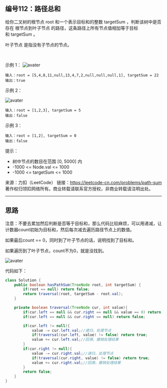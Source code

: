 ## 编号112：路径总和

给你二叉树的根节点 root 和一个表示目标和的整数 targetSum ，判断该树中是否存在 根节点到叶子节点 的路径，这条路径上所有节点值相加等于目标和 targetSum 。

叶子节点 是指没有子节点的节点。

 

示例 1：
![avater](https://assets.leetcode.com/uploads/2021/01/18/pathsum1.jpg)

```
输入：root = [5,4,8,11,null,13,4,7,2,null,null,null,1], targetSum = 22
输出：true
```

示例 2：

![avater](https://assets.leetcode.com/uploads/2021/01/18/pathsum2.jpg)
```
输入：root = [1,2,3], targetSum = 5
输出：false
```
示例 3：

```
输入：root = [1,2], targetSum = 0
输出：false
```
提示：

* 树中节点的数目在范围 [0, 5000] 内
* -1000 <= Node.val <= 1000
* -1000 <= targetSum <= 1000

来源：力扣（LeetCode）
链接：https://leetcode-cn.com/problems/path-sum
著作权归领扣网络所有。商业转载请联系官方授权，非商业转载请注明出处。

---
## 思路

注意：不要去累加然后判断是否等于目标和，那么代码比较麻烦，可以用递减，让计数器count初始为目标和，然后每次减去遍历路径节点上的数值。

如果最后count == 0，同时到了叶子节点的话，说明找到了目标和。

如果遍历到了叶子节点，count不为0，就是没找到。

![avater](https://camo.githubusercontent.com/218e8b14468c8d1eed6f35ae0300f6d491373b7aced7b6dbe21ef9fc5e76554c/68747470733a2f2f696d672d626c6f672e6373646e696d672e636e2f323032313032303331363035313231362e706e67)


代码如下：

```java
class Solution {
    public boolean hasPathSum(TreeNode root, int targetSum) {
        if(root == null) return false;
        return traversal(root, targetSum - root.val);
    }

    private boolean traversal(TreeNode cur, int value){
        if(cur.left == null && cur.right == null && value == 0) return true;
        if(cur.left == null && cur.right == null) return false;

        if(cur.left != null){
            value -= cur.left.val;//递归，处理节点
            if(traversal(cur.left, value) != false) return true;
            value += cur.left.val;//回溯，撤销处理结果
        }
        if(cur.right != null){
            value -= cur.right.val;//递归，处理节点
            if(traversal(cur.right, value) != false) return true;
            value += cur.right.val;//回溯，撤销处理结果
        }
        return false;
    }
}
```